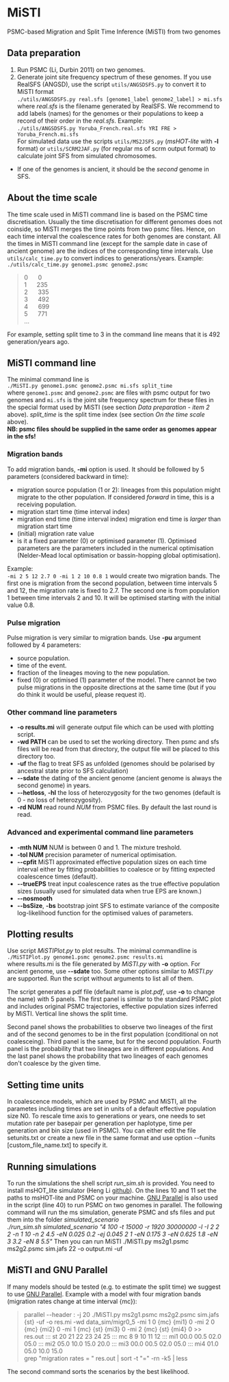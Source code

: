 # MiSTI
PSMC-based Migration and Split Time Inference (MiSTI) from two genomes

## Data preparation
1. Run PSMC (Li, Durbin 2011) on two genomes.
2. Generate joint site frequency spectrum of these genomes. If you use RealSFS (ANGSD), use the script `utils/ANGSDSFS.py` to convert it to MiSTI format  
`./utils/ANGSDSFS.py real.sfs [genome1_label genome2_label] > mi.sfs`  
where _real.sfs_ is the filename generated by RealSFS. We recommend to add labels (names) for the genomes or their populations to keep a record of their order in the _real.sfs_.
Example:  
`./utils/ANGSDSFS.py Yoruba_French.real.sfs YRI FRE > Yoruba_French.mi.sfs`  
For simulated data use the scripts `utils/MS2JSFS.py` (_msHOT-lite_ with __-l__ format) or `utils/SCRM2JAF.py` (for regular ms of scrm output format) to calculate joint SFS from simulated chromosomes.
 * If one of the genomes is ancient, it should be the _second_ genome in SFS.

## About the time scale
The time scale used in MiSTI command line is based on the PSMC time discretisation. Usually the time discretisation for different genomes does not coinside, so MiSTI merges the time points from two psmc files. Hence, on each time interval the coalescence rates for both genomes are constant. All the times in MiSTI command line (except for the sample date in case of ancient genome) are the indices of the corresponding time intervals. Use `utils/calc_time.py` to convert indices to generations/years. Example:  
`./utils/calc_time.py genome1.psmc genome2.psmc`
>0&nbsp;&nbsp;&nbsp;&nbsp;&nbsp;&nbsp;0  
>1&nbsp;&nbsp;&nbsp;&nbsp;&nbsp;&nbsp;235  
>2&nbsp;&nbsp;&nbsp;&nbsp;&nbsp;&nbsp;335  
>3&nbsp;&nbsp;&nbsp;&nbsp;&nbsp;&nbsp;492  
>4&nbsp;&nbsp;&nbsp;&nbsp;&nbsp;&nbsp;699  
>5&nbsp;&nbsp;&nbsp;&nbsp;&nbsp;&nbsp;771  
>...

For example, setting split time to 3 in the command line means that it is 492 generation/years ago.

## MiSTI command line

The minimal command line is  
`./MiSTI.py genome1.psmc genome2.psmc mi.sfs split_time`  
where `genome1.psmc` and `genome2.psmc` are files with psmc output for two genomes and `mi.sfs` is the joint site frequency spectrum for these files in the special format used by MiSTI (see section _Data preparation - item 2_ above). _split_time_ is the split time index (see section _On the time scale_ above).  
__NB: psmc files should be supplied in the same order as genomes appear in the sfs!__

### Migration bands
To add migration bands, __-mi__ option is used. It should be followed by 5 parameters (considered backward in time):  
   * migration source population (1 or 2): lineages from this population might migrate to the other population. If considered _forward_ in time, this is a receiving population.
   * migration start time (time interval index)
   * migration end time (time interval index)
     migration end time is _larger_ than migration start time
   * (initial) migration rate value
   * is it a fixed parameter (0) or optimised parameter (1). Optimised parameters are the parameters included in the numerical optimisation (Nelder-Mead local optimisation or bassin-hopping global optimisation).

Example:  
`-mi 2 5 12 2.7 0 -mi 1 2 10 0.8 1` would create two migration bands. The first one is migration from the second population, between time intervals 5 and 12, the migration rate is fixed to 2.7. The second one is from population 1 between time intervals 2 and 10. It will be optimised starting with the initial value 0.8.

### Pulse migration
Pulse migration is very similar to migration bands. Use __-pu__ argument followed by 4 parameters:
  * source population.
  * time of the event.
  * fraction of the lineages moving to the new population.
  * fixed (0) or optimised (1) parameter of the model.
There cannot be two pulse migrations in the opposite directions at the same time (but if you do think it would be useful, please request it).

### Other command line parameters
* __-o results.mi__ will generate output file which can be used with plotting script.
* __-wd PATH__ can be used to set the working directory. Then psmc and sfs files will be read from that directory, the output file will be placed to this directory too.
* __-uf__ the flag to treat SFS as unfolded (genomes should be polarised by ancestral state prior to SFS calculation)
* __--sdate__ the dating of the ancient genome (ancient genome is always the second genome) in years.
* __--hetloss__, __-hl__ the loss of heterozygosity for the two genomes (default is 0 - no loss of heterozygosity).
* __-rd NUM__ read round _NUM_ from PSMC files. By default the last round is read.

### Advanced and experimental command line parameters
* __-mth NUM__ NUM is between 0 and 1. The mixture treshold.
* __-tol NUM__ precision parameter of numerical optimisation.
* __--cpfit__ MiSTI approximated effective population sizes on each time interval either by fitting probabilities to coalesce or by fitting expected coalescence times (default).
* __--trueEPS__ treat input coalescence rates as the true effective population sizes (usually used for simulated data when true EPS are known.)
* __--nosmooth__
* __--bsSize__, __-bs__ bootstrap joint SFS to estimate variance of the composite log-likelihood function for the optimised values of parameters.

## Plotting results
Use script _MiSTIPlot.py_ to plot results. The minimal commandline is  
`./MiSTIPlot.py genome1.psmc genome2.psmc results.mi`  
where results.mi is the file generated by _MiSTI.py_ with __-o__ option. For ancient genome, use __--sdate__ too. Some other options similar to _MiSTI.py_ are supported. Run the script without arguments to list all of them.

The script generates a pdf file (default name is _plot.pdf_, use __-o__ to change the name) with 5 panels. The first panel is similar to the standard PSMC plot and includes original PSMC trajectories, effective population sizes inferred by MiSTI. Vertical line shows the split time.

Second panel shows the probabilities to observe two lineages of the first and of the second genomes to be in the first population (conditional on not coalesceing). Third panel is the same, but for the second population. Fourth panel is the probability that two lineages are in different populations. And the last panel shows the probability that two lineages of each genomes don't coalesce by the given time.

## Setting time units
In coalescence models, which are used by PSMC and MiSTI, all the parametes including times are set in units of a default effective population size N0. To rescale time axis to generations or years, one needs to set mutation rate per basepair per generation per haplotype, time per generation and bin size (used in PSMC). You can either edit the file setunits.txt or create a new file in the same format and use option --funits [custom_file_name.txt] to specify it.

## Running simulations
To run the simulations the shell script _run_sim.sh_ is provided. You need to install msHOT_lite simulator (Heng Li [github](https://github.com/lh3/foreign/tree/master/msHOT-lite)). On the lines 10 and 11 set the paths to msHOT-lite and PSMC on your machine. [GNU Parallel](https://www.gnu.org/software/parallel/) is also used in the script (line 40) to run PSMC on two genomes in parallel. The following command will run the ms simulation, generate PSMC and sfs files and put them into the folder _simulated_scenario_  
_./run_sim.sh simulated_scenario "4 100 -t 15000 -r 1920 30000000 -l -I 2 2 2 -n 1 10 -n 2 4.5 -eN 0.025 0.2 -ej 0.045 2 1 -eN 0.175 3 -eN 0.625 1.8 -eN 3 3.2 -eN 8 5.5"_
Then you can run MiSTI
./MiSTI.py ms2g1.psmc ms2g2.psmc sim.jafs 22 -o output.mi -uf

## MiSTI and GNU Parallel
If many models should be tested (e.g. to estimate the split time) we suggest to use [GNU Parallel](https://www.gnu.org/software/parallel/). Example with a model with four migration bands (migration rates change at time interval {mc}):  
> parallel --header : -j 20 ./MiSTI.py ms2g1.psmc ms2g2.psmc sim.jafs {st} -uf -o res.mi -wd data_sim/migr0_5 -mi 1 0 {mc} {mi1} 0 -mi 2 0 {mc} {mi2} 0 -mi 1 {mc} {st} {mi3} 0 -mi 2 {mc} {st} {mi4} 0 >> res.out ::: st 20 21 22 23 24 25 ::: mc 8 9 10 11 12 ::: mi1 00.0 00.5 02.0 05.0 ::: mi2 05.0 10.0 15.0 20.0 ::: mi3 00.0 00.5 02.0 05.0 ::: mi4 01.0 05.0 10.0 15.0  
> grep "migration rates = " res.out | sort -t "=" -rn -k5 | less

The second command sorts the scenarios by the best likelihood.
